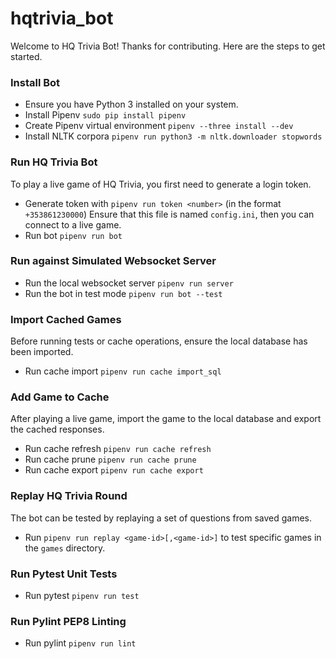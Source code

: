 # hqtrivia_bot

Welcome to HQ Trivia Bot! Thanks for contributing. Here are the steps to get started.


### Install Bot
 * Ensure you have Python 3 installed on your system.
 * Install Pipenv `sudo pip install pipenv`
 * Create Pipenv virtual environment `pipenv --three install --dev`
 * Install NLTK corpora `pipenv run python3 -m nltk.downloader stopwords`


### Run HQ Trivia Bot
To play a live game of HQ Trivia, you first need to generate a login token.
 * Generate token with `pipenv run token <number>` (in the format `+353861230000`)
Ensure that this file is named `config.ini`, then you can connect to a live game.
 * Run bot `pipenv run bot`


### Run against Simulated Websocket Server
 * Run the local websocket server `pipenv run server`
 * Run the bot in test mode `pipenv run bot --test`


### Import Cached Games
Before running tests or cache operations, ensure the local database has been imported.
 * Run cache import `pipenv run cache import_sql`


### Add Game to Cache
After playing a live game, import the game to the local database and export the cached responses.
 * Run cache refresh `pipenv run cache refresh`
 * Run cache prune `pipenv run cache prune`
 * Run cache export `pipenv run cache export`


### Replay HQ Trivia Round
The bot can be tested by replaying a set of questions from saved games.
 * Run `pipenv run replay <game-id>[,<game-id>]` to test specific games in the `games` directory.


### Run Pytest Unit Tests
 * Run pytest `pipenv run test`


### Run Pylint PEP8 Linting
 * Run pylint `pipenv run lint`

